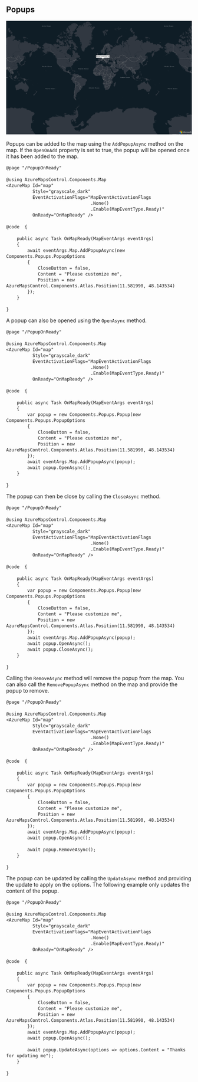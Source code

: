 ## Popups

![Popup](../assets/popup.png)

Popups can be added to the map using the `AddPopupAsync` method on the map. If the `OpenOnAdd` property is set to true, the popup will be opened once it has been added to the map.

```
@page "/PopupOnReady"

@using AzureMapsControl.Components.Map
<AzureMap Id="map"
          Style="grayscale_dark"
          EventActivationFlags="MapEventActivationFlags
                                .None()
                                .Enable(MapEventType.Ready)"
          OnReady="OnMapReady" />

@code  {

    public async Task OnMapReady(MapEventArgs eventArgs)
    {
        await eventArgs.Map.AddPopupAsync(new Components.Popups.PopupOptions
        {
            CloseButton = false,
            Content = "Please customize me",
            Position = new AzureMapsControl.Components.Atlas.Position(11.581990, 48.143534)
        });
    }

}
```

A popup can also be opened using the `OpenAsync` method.

```
@page "/PopupOnReady"

@using AzureMapsControl.Components.Map
<AzureMap Id="map"
          Style="grayscale_dark"
          EventActivationFlags="MapEventActivationFlags
                                .None()
                                .Enable(MapEventType.Ready)"
          OnReady="OnMapReady" />

@code  {

    public async Task OnMapReady(MapEventArgs eventArgs)
    {
        var popup = new Components.Popups.Popup(new Components.Popups.PopupOptions
        {
            CloseButton = false,
            Content = "Please customize me",
            Position = new AzureMapsControl.Components.Atlas.Position(11.581990, 48.143534)
        });
        await eventArgs.Map.AddPopupAsync(popup);
        await popup.OpenAsync();
    }

}
```

The popup can then be close by calling the `CloseAsync` method.

```
@page "/PopupOnReady"

@using AzureMapsControl.Components.Map
<AzureMap Id="map"
          Style="grayscale_dark"
          EventActivationFlags="MapEventActivationFlags
                                .None()
                                .Enable(MapEventType.Ready)"
          OnReady="OnMapReady" />

@code  {

    public async Task OnMapReady(MapEventArgs eventArgs)
    {
        var popup = new Components.Popups.Popup(new Components.Popups.PopupOptions
        {
            CloseButton = false,
            Content = "Please customize me",
            Position = new AzureMapsControl.Components.Atlas.Position(11.581990, 48.143534)
        });
        await eventArgs.Map.AddPopupAsync(popup);
        await popup.OpenAsync();
        await popup.CloseAsync();
    }

}
```

Calling the `RemoveAsync` method will remove the popup from the map. You can also call the `RemovePopupAsync` method on the map and provide the popup to remove.

```
@page "/PopupOnReady"

@using AzureMapsControl.Components.Map
<AzureMap Id="map"
          Style="grayscale_dark"
          EventActivationFlags="MapEventActivationFlags
                                .None()
                                .Enable(MapEventType.Ready)"
          OnReady="OnMapReady" />

@code  {

    public async Task OnMapReady(MapEventArgs eventArgs)
    {
        var popup = new Components.Popups.Popup(new Components.Popups.PopupOptions
        {
            CloseButton = false,
            Content = "Please customize me",
            Position = new AzureMapsControl.Components.Atlas.Position(11.581990, 48.143534)
        });
        await eventArgs.Map.AddPopupAsync(popup);
        await popup.OpenAsync();

        await popup.RemoveAsync();
    }

}
```

The popup can be updated by calling the `UpdateAsync` method and providing the update to apply on the options. The following example only updates the content of the popup.

```
@page "/PopupOnReady"

@using AzureMapsControl.Components.Map
<AzureMap Id="map"
          Style="grayscale_dark"
          EventActivationFlags="MapEventActivationFlags
                                .None()
                                .Enable(MapEventType.Ready)"
          OnReady="OnMapReady" />

@code  {

    public async Task OnMapReady(MapEventArgs eventArgs)
    {
        var popup = new Components.Popups.Popup(new Components.Popups.PopupOptions
        {
            CloseButton = false,
            Content = "Please customize me",
            Position = new AzureMapsControl.Components.Atlas.Position(11.581990, 48.143534)
        });
        await eventArgs.Map.AddPopupAsync(popup);
        await popup.OpenAsync();

        await popup.UpdateAsync(options => options.Content = "Thanks for updating me");
    }

}
```

